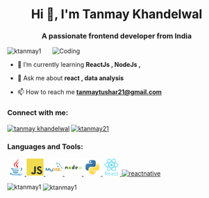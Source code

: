 <h1 align="center">Hi 👋, I'm Tanmay Khandelwal</h1>
<h3 align="center">A passionate frontend developer from India</h3>
<img align="right" alt="Coding" width="400" src="https://imgs.search.brave.com/i_beTphtFpcQOOekVN-ZucJAEN8oGaNdtdQXDDfhLtc/rs:fit:860:0:0/g:ce/aHR0cHM6Ly9tZWRp/YS50ZW5vci5jb20v/bE50bW9zaHVVSThB/QUFBai9iYWhyb28t/aGFja2VyLmdpZg.gif">

<p align="left"> <img src="https://komarev.com/ghpvc/?username=ktanmay1&label=Profile%20views&color=0e75b6&style=flat" alt="ktanmay1" /> </p>

- 🌱 I’m currently learning **ReactJs , NodeJs ,**

- 💬 Ask me about **react , data analysis**

- 📫 How to reach me **tanmaytushar21@gmail.com**

<h3 align="left">Connect with me:</h3>
<p align="left">
<a href="https://linkedin.com/in/tanmay khandelwal" target="blank"><img align="center" src="https://raw.githubusercontent.com/rahuldkjain/github-profile-readme-generator/master/src/images/icons/Social/linked-in-alt.svg" alt="tanmay khandelwal" height="30" width="40" /></a>
<a href="https://instagram.com/ktanmay21" target="blank"><img align="center" src="https://raw.githubusercontent.com/rahuldkjain/github-profile-readme-generator/master/src/images/icons/Social/instagram.svg" alt="ktanmay21" height="30" width="40" /></a>
</p>

<h3 align="left">Languages and Tools:</h3>
<p align="left"> <a href="https://www.java.com" target="_blank" rel="noreferrer"> <img src="https://raw.githubusercontent.com/devicons/devicon/master/icons/java/java-original.svg" alt="java" width="40" height="40"/> </a> <a href="https://developer.mozilla.org/en-US/docs/Web/JavaScript" target="_blank" rel="noreferrer"> <img src="https://raw.githubusercontent.com/devicons/devicon/master/icons/javascript/javascript-original.svg" alt="javascript" width="40" height="40"/> </a> <a href="https://www.mysql.com/" target="_blank" rel="noreferrer"> <img src="https://raw.githubusercontent.com/devicons/devicon/master/icons/mysql/mysql-original-wordmark.svg" alt="mysql" width="40" height="40"/> </a> <a href="https://nodejs.org" target="_blank" rel="noreferrer"> <img src="https://raw.githubusercontent.com/devicons/devicon/master/icons/nodejs/nodejs-original-wordmark.svg" alt="nodejs" width="40" height="40"/> </a> <a href="https://www.python.org" target="_blank" rel="noreferrer"> <img src="https://raw.githubusercontent.com/devicons/devicon/master/icons/python/python-original.svg" alt="python" width="40" height="40"/> </a> <a href="https://reactjs.org/" target="_blank" rel="noreferrer"> <img src="https://raw.githubusercontent.com/devicons/devicon/master/icons/react/react-original-wordmark.svg" alt="react" width="40" height="40"/> </a> <a href="https://reactnative.dev/" target="_blank" rel="noreferrer"> <img src="https://reactnative.dev/img/header_logo.svg" alt="reactnative" width="40" height="40"/> </a> </p>

<p><img align="left" src="https://github-readme-stats.vercel.app/api/top-langs?username=ktanmay1&show_icons=true&theme=onedark&title_color=f00a0a&locale=en&layout=compact" alt="ktanmay1" /></p>

<p>&nbsp;<img align="center" src="https://github-readme-stats.vercel.app/api?username=ktanmay1&show_icons=true&locale=en" alt="ktanmay1" /></p>

